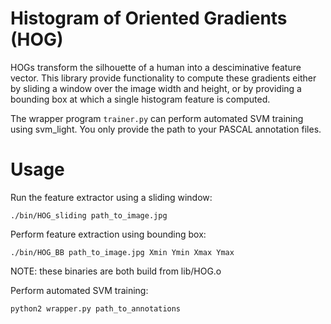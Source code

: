 Histogram of Oriented Gradients (HOG)
=====================================

HOGs transform the silhouette of a human into a desciminative feature vector. 
This library provide functionality to compute these gradients either by sliding 
a window over the image width and height, or by providing a bounding box at which 
a single histogram feature is computed.

The wrapper program `trainer.py` can perform automated SVM training using svm_light. 
You only provide the path to your PASCAL annotation files.

Usage
=====

Run the feature extractor using a sliding window:

``` ./bin/HOG_sliding path_to_image.jpg ```

Perform feature extraction using bounding box:

``` ./bin/HOG_BB path_to_image.jpg Xmin Ymin Xmax Ymax ```

NOTE: these binaries are both build from lib/HOG.o

Perform automated SVM training:

``` python2 wrapper.py path_to_annotations ```


